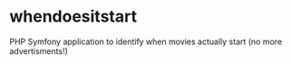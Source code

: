 # whendoesitstart
PHP Symfony application to identify when movies actually start (no more advertisments!)

